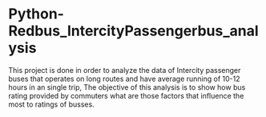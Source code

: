 # Python-Redbus_IntercityPassengerbus_analysis
This project is done in order to analyze the data of Intercity passenger buses that operates on long routes and have average running of 10-12 hours in an single trip, The objective of this analysis is to show how bus rating provided by commuters what are those factors that influence the most to ratings of busses.
